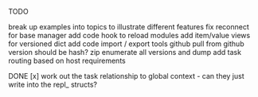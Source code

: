 TODO

break up examples into topics to illustrate different features
fix reconnect for base manager
add code hook to reload modules
add item/value views for versioned dict
add code import / export tools
    github
        pull from github
        version should be hash?
    zip
    enumerate all versions and dump
add task routing based on host requirements

DONE
[x] work out the task relationship to global context - can they just write into the repl_ structs?
